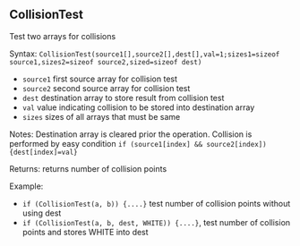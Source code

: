## CollisionTest

Test two arrays for collisions

Syntax: `CollisionTest(source1[],source2[],dest[],val=1;sizes1=sizeof source1,sizes2=sizeof source2,sized=sizeof dest)`

* `source1` first source array for collision test
* `source2` second source array for collision test
* `dest` destination array to store result from collision test
* `val` value indicating collision to be stored into destination array
* `sizes` sizes of all arrays that must be same

Notes: Destination array is cleared prior the operation. Collision is performed by easy condition `if (source1[index] && source2[index]) {dest[index]=val}`

Returns: returns number of collision points

Example:

* `if (CollisionTest(a, b)) {....}` test number of collision points without using dest
* `if (CollisionTest(a, b, dest, WHITE)) {....}`, test number of collision points and stores WHITE into dest